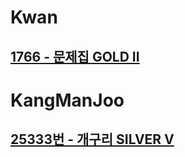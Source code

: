 
# Kwan
## [1766 - 문제집 GOLD II](https://www.acmicpc.net/problem/1766)

# KangManJoo
## [25333번 - 개구리 SILVER V](https://www.acmicpc.net/problem/25333)

